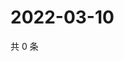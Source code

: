 # 2022-03-10

共 0 条

<!-- BEGIN WEIBO -->
<!-- 最后更新时间 Thu Mar 10 2022 01:14:09 GMT+0800 (China Standard Time) -->

<!-- END WEIBO -->
